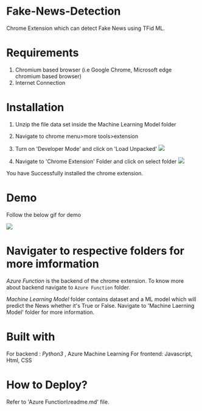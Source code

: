# Fake-News-Detection
Chrome Extension which can detect Fake News using TFid ML.

# Requirements
1. Chromium based browser (i.e Google Chrome, Microsoft edge chromium based browser)
2. Internet Connection

# Installation
1. Unzip the file data set inside the Machine Learning Model folder  
 
2. Navigate to chrome menu>more tools>extension

3. Turn on 'Developer Mode' and click on 'Load Unpacked'
![](https://i.imgur.com/2B9pN7l.gif)

4. Navigate to 'Chrome Extension' Folder and click on select folder
![](https://i.imgur.com/mVIvJJ5.gif)

You have Successfully installed the chrome extension.

# Demo
Follow the below gif for demo

![](https://i.imgur.com/2lhRUHo.gif)

# Navigater to respective folders for more imformation
*Azure Function* is the backend of the chrome extension. To know more about backend navigate to `Azure Function` folder.

*Machine Learning Model* folder contains dataset and a ML model which will predict the News whether it's True or False.
Navigate to 'Machine Laerning Model' folder for more information.

# Built with
For backend : _Python3_ , Azure Machine Learning
For frontend: Javascript, Html, CSS

# How to Deploy?
Refer to 'Azure Function\readme.md' file.
